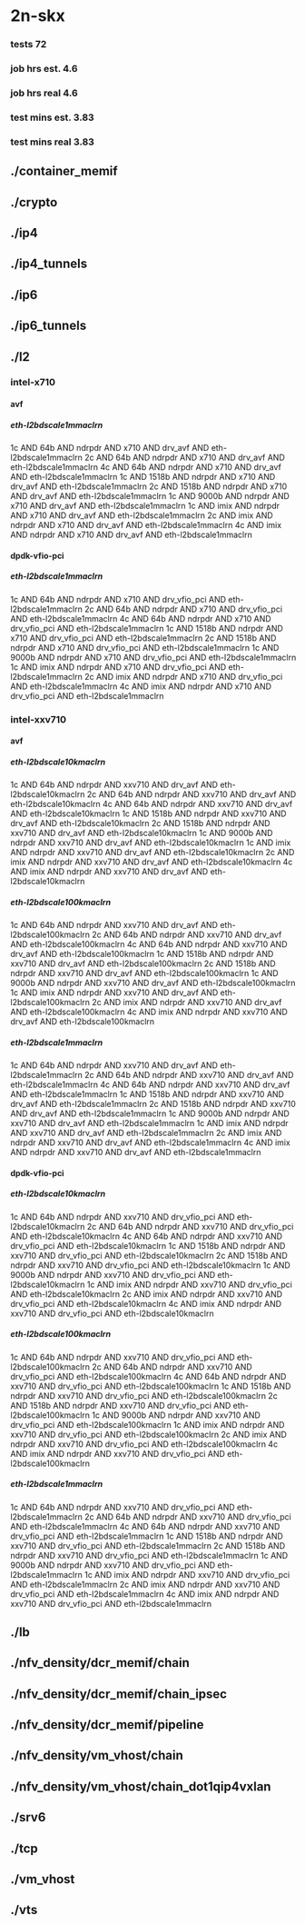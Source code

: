 # 2n-skx
### tests 72
### job hrs est. 4.6
### job hrs real 4.6
### test mins est. 3.83
### test mins real 3.83
## ./container_memif
## ./crypto
## ./ip4
## ./ip4_tunnels
## ./ip6
## ./ip6_tunnels
## ./l2
### intel-x710
#### avf
##### eth-l2bdscale1mmaclrn
1c AND 64b AND ndrpdr AND x710 AND drv_avf AND eth-l2bdscale1mmaclrn
2c AND 64b AND ndrpdr AND x710 AND drv_avf AND eth-l2bdscale1mmaclrn
4c AND 64b AND ndrpdr AND x710 AND drv_avf AND eth-l2bdscale1mmaclrn
1c AND 1518b AND ndrpdr AND x710 AND drv_avf AND eth-l2bdscale1mmaclrn
2c AND 1518b AND ndrpdr AND x710 AND drv_avf AND eth-l2bdscale1mmaclrn
1c AND 9000b AND ndrpdr AND x710 AND drv_avf AND eth-l2bdscale1mmaclrn
1c AND imix AND ndrpdr AND x710 AND drv_avf AND eth-l2bdscale1mmaclrn
2c AND imix AND ndrpdr AND x710 AND drv_avf AND eth-l2bdscale1mmaclrn
4c AND imix AND ndrpdr AND x710 AND drv_avf AND eth-l2bdscale1mmaclrn
#### dpdk-vfio-pci
##### eth-l2bdscale1mmaclrn
1c AND 64b AND ndrpdr AND x710 AND drv_vfio_pci AND eth-l2bdscale1mmaclrn
2c AND 64b AND ndrpdr AND x710 AND drv_vfio_pci AND eth-l2bdscale1mmaclrn
4c AND 64b AND ndrpdr AND x710 AND drv_vfio_pci AND eth-l2bdscale1mmaclrn
1c AND 1518b AND ndrpdr AND x710 AND drv_vfio_pci AND eth-l2bdscale1mmaclrn
2c AND 1518b AND ndrpdr AND x710 AND drv_vfio_pci AND eth-l2bdscale1mmaclrn
1c AND 9000b AND ndrpdr AND x710 AND drv_vfio_pci AND eth-l2bdscale1mmaclrn
1c AND imix AND ndrpdr AND x710 AND drv_vfio_pci AND eth-l2bdscale1mmaclrn
2c AND imix AND ndrpdr AND x710 AND drv_vfio_pci AND eth-l2bdscale1mmaclrn
4c AND imix AND ndrpdr AND x710 AND drv_vfio_pci AND eth-l2bdscale1mmaclrn
### intel-xxv710
#### avf
##### eth-l2bdscale10kmaclrn
1c AND 64b AND ndrpdr AND xxv710 AND drv_avf AND eth-l2bdscale10kmaclrn
2c AND 64b AND ndrpdr AND xxv710 AND drv_avf AND eth-l2bdscale10kmaclrn
4c AND 64b AND ndrpdr AND xxv710 AND drv_avf AND eth-l2bdscale10kmaclrn
1c AND 1518b AND ndrpdr AND xxv710 AND drv_avf AND eth-l2bdscale10kmaclrn
2c AND 1518b AND ndrpdr AND xxv710 AND drv_avf AND eth-l2bdscale10kmaclrn
1c AND 9000b AND ndrpdr AND xxv710 AND drv_avf AND eth-l2bdscale10kmaclrn
1c AND imix AND ndrpdr AND xxv710 AND drv_avf AND eth-l2bdscale10kmaclrn
2c AND imix AND ndrpdr AND xxv710 AND drv_avf AND eth-l2bdscale10kmaclrn
4c AND imix AND ndrpdr AND xxv710 AND drv_avf AND eth-l2bdscale10kmaclrn
##### eth-l2bdscale100kmaclrn
1c AND 64b AND ndrpdr AND xxv710 AND drv_avf AND eth-l2bdscale100kmaclrn
2c AND 64b AND ndrpdr AND xxv710 AND drv_avf AND eth-l2bdscale100kmaclrn
4c AND 64b AND ndrpdr AND xxv710 AND drv_avf AND eth-l2bdscale100kmaclrn
1c AND 1518b AND ndrpdr AND xxv710 AND drv_avf AND eth-l2bdscale100kmaclrn
2c AND 1518b AND ndrpdr AND xxv710 AND drv_avf AND eth-l2bdscale100kmaclrn
1c AND 9000b AND ndrpdr AND xxv710 AND drv_avf AND eth-l2bdscale100kmaclrn
1c AND imix AND ndrpdr AND xxv710 AND drv_avf AND eth-l2bdscale100kmaclrn
2c AND imix AND ndrpdr AND xxv710 AND drv_avf AND eth-l2bdscale100kmaclrn
4c AND imix AND ndrpdr AND xxv710 AND drv_avf AND eth-l2bdscale100kmaclrn
##### eth-l2bdscale1mmaclrn
1c AND 64b AND ndrpdr AND xxv710 AND drv_avf AND eth-l2bdscale1mmaclrn
2c AND 64b AND ndrpdr AND xxv710 AND drv_avf AND eth-l2bdscale1mmaclrn
4c AND 64b AND ndrpdr AND xxv710 AND drv_avf AND eth-l2bdscale1mmaclrn
1c AND 1518b AND ndrpdr AND xxv710 AND drv_avf AND eth-l2bdscale1mmaclrn
2c AND 1518b AND ndrpdr AND xxv710 AND drv_avf AND eth-l2bdscale1mmaclrn
1c AND 9000b AND ndrpdr AND xxv710 AND drv_avf AND eth-l2bdscale1mmaclrn
1c AND imix AND ndrpdr AND xxv710 AND drv_avf AND eth-l2bdscale1mmaclrn
2c AND imix AND ndrpdr AND xxv710 AND drv_avf AND eth-l2bdscale1mmaclrn
4c AND imix AND ndrpdr AND xxv710 AND drv_avf AND eth-l2bdscale1mmaclrn
#### dpdk-vfio-pci
##### eth-l2bdscale10kmaclrn
1c AND 64b AND ndrpdr AND xxv710 AND drv_vfio_pci AND eth-l2bdscale10kmaclrn
2c AND 64b AND ndrpdr AND xxv710 AND drv_vfio_pci AND eth-l2bdscale10kmaclrn
4c AND 64b AND ndrpdr AND xxv710 AND drv_vfio_pci AND eth-l2bdscale10kmaclrn
1c AND 1518b AND ndrpdr AND xxv710 AND drv_vfio_pci AND eth-l2bdscale10kmaclrn
2c AND 1518b AND ndrpdr AND xxv710 AND drv_vfio_pci AND eth-l2bdscale10kmaclrn
1c AND 9000b AND ndrpdr AND xxv710 AND drv_vfio_pci AND eth-l2bdscale10kmaclrn
1c AND imix AND ndrpdr AND xxv710 AND drv_vfio_pci AND eth-l2bdscale10kmaclrn
2c AND imix AND ndrpdr AND xxv710 AND drv_vfio_pci AND eth-l2bdscale10kmaclrn
4c AND imix AND ndrpdr AND xxv710 AND drv_vfio_pci AND eth-l2bdscale10kmaclrn
##### eth-l2bdscale100kmaclrn
1c AND 64b AND ndrpdr AND xxv710 AND drv_vfio_pci AND eth-l2bdscale100kmaclrn
2c AND 64b AND ndrpdr AND xxv710 AND drv_vfio_pci AND eth-l2bdscale100kmaclrn
4c AND 64b AND ndrpdr AND xxv710 AND drv_vfio_pci AND eth-l2bdscale100kmaclrn
1c AND 1518b AND ndrpdr AND xxv710 AND drv_vfio_pci AND eth-l2bdscale100kmaclrn
2c AND 1518b AND ndrpdr AND xxv710 AND drv_vfio_pci AND eth-l2bdscale100kmaclrn
1c AND 9000b AND ndrpdr AND xxv710 AND drv_vfio_pci AND eth-l2bdscale100kmaclrn
1c AND imix AND ndrpdr AND xxv710 AND drv_vfio_pci AND eth-l2bdscale100kmaclrn
2c AND imix AND ndrpdr AND xxv710 AND drv_vfio_pci AND eth-l2bdscale100kmaclrn
4c AND imix AND ndrpdr AND xxv710 AND drv_vfio_pci AND eth-l2bdscale100kmaclrn
##### eth-l2bdscale1mmaclrn
1c AND 64b AND ndrpdr AND xxv710 AND drv_vfio_pci AND eth-l2bdscale1mmaclrn
2c AND 64b AND ndrpdr AND xxv710 AND drv_vfio_pci AND eth-l2bdscale1mmaclrn
4c AND 64b AND ndrpdr AND xxv710 AND drv_vfio_pci AND eth-l2bdscale1mmaclrn
1c AND 1518b AND ndrpdr AND xxv710 AND drv_vfio_pci AND eth-l2bdscale1mmaclrn
2c AND 1518b AND ndrpdr AND xxv710 AND drv_vfio_pci AND eth-l2bdscale1mmaclrn
1c AND 9000b AND ndrpdr AND xxv710 AND drv_vfio_pci AND eth-l2bdscale1mmaclrn
1c AND imix AND ndrpdr AND xxv710 AND drv_vfio_pci AND eth-l2bdscale1mmaclrn
2c AND imix AND ndrpdr AND xxv710 AND drv_vfio_pci AND eth-l2bdscale1mmaclrn
4c AND imix AND ndrpdr AND xxv710 AND drv_vfio_pci AND eth-l2bdscale1mmaclrn
## ./lb
## ./nfv_density/dcr_memif/chain
## ./nfv_density/dcr_memif/chain_ipsec
## ./nfv_density/dcr_memif/pipeline
## ./nfv_density/vm_vhost/chain
## ./nfv_density/vm_vhost/chain_dot1qip4vxlan
## ./srv6
## ./tcp
## ./vm_vhost
## ./vts
